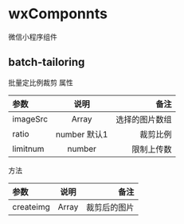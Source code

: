 # wxComponnts
微信小程序组件

## batch-tailoring

批量定比例裁剪
属性

| 参数 | 说明 | 备注 |
|:-|:-:|-:|
|imageSrc|Array| 选择的图片数组 |
|ratio| number 默认1|裁剪比例|
|limitnum|number|限制上传数|

方法

| 参数 | 说明 | 备注 |
|:-|:-:|-:|
|createimg|Array| 裁剪后的图片 |
